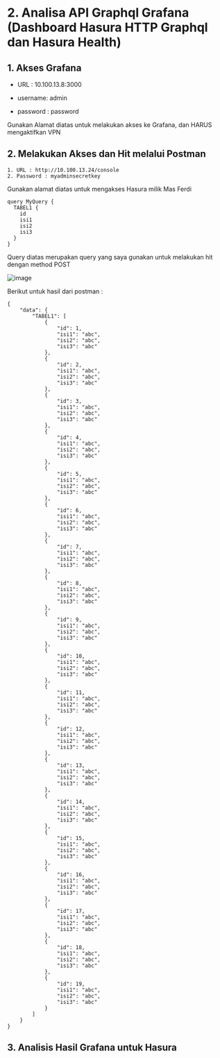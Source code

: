 # 2. Analisa API Graphql Grafana (Dashboard Hasura HTTP Graphql dan Hasura Health)

## 1. Akses Grafana


        
* URL : 10.100.13.8:3000
  
* username: admin
  
* password : password

Gunakan Alamat diatas untuk melakukan akses ke Grafana, dan HARUS mengaktifkan VPN


## 2. Melakukan Akses dan Hit melalui Postman

```
1. URL : http://10.100.13.24/console
2. Password : myadminsecretkey
```

Gunakan alamat diatas untuk mengakses Hasura milik Mas Ferdi 


```
query MyQuery {
  TABEL1 {
    id
    isi1
    isi2
    isi3
  }
}
```
Query diatas merupakan query yang saya gunakan untuk melakukan hit dengan method POST 

![image](https://github.com/user-attachments/assets/eaed9544-0ae5-433d-b13d-ac648e3d3098)


Berikut untuk hasil dari postman :

```
{
    "data": {
        "TABEL1": [
            {
                "id": 1,
                "isi1": "abc",
                "isi2": "abc",
                "isi3": "abc"
            },
            {
                "id": 2,
                "isi1": "abc",
                "isi2": "abc",
                "isi3": "abc"
            },
            {
                "id": 3,
                "isi1": "abc",
                "isi2": "abc",
                "isi3": "abc"
            },
            {
                "id": 4,
                "isi1": "abc",
                "isi2": "abc",
                "isi3": "abc"
            },
            {
                "id": 5,
                "isi1": "abc",
                "isi2": "abc",
                "isi3": "abc"
            },
            {
                "id": 6,
                "isi1": "abc",
                "isi2": "abc",
                "isi3": "abc"
            },
            {
                "id": 7,
                "isi1": "abc",
                "isi2": "abc",
                "isi3": "abc"
            },
            {
                "id": 8,
                "isi1": "abc",
                "isi2": "abc",
                "isi3": "abc"
            },
            {
                "id": 9,
                "isi1": "abc",
                "isi2": "abc",
                "isi3": "abc"
            },
            {
                "id": 10,
                "isi1": "abc",
                "isi2": "abc",
                "isi3": "abc"
            },
            {
                "id": 11,
                "isi1": "abc",
                "isi2": "abc",
                "isi3": "abc"
            },
            {
                "id": 12,
                "isi1": "abc",
                "isi2": "abc",
                "isi3": "abc"
            },
            {
                "id": 13,
                "isi1": "abc",
                "isi2": "abc",
                "isi3": "abc"
            },
            {
                "id": 14,
                "isi1": "abc",
                "isi2": "abc",
                "isi3": "abc"
            },
            {
                "id": 15,
                "isi1": "abc",
                "isi2": "abc",
                "isi3": "abc"
            },
            {
                "id": 16,
                "isi1": "abc",
                "isi2": "abc",
                "isi3": "abc"
            },
            {
                "id": 17,
                "isi1": "abc",
                "isi2": "abc",
                "isi3": "abc"
            },
            {
                "id": 18,
                "isi1": "abc",
                "isi2": "abc",
                "isi3": "abc"
            },
            {
                "id": 19,
                "isi1": "abc",
                "isi2": "abc",
                "isi3": "abc"
            }
        ]
    }
}

```


## 3. Analisis Hasil Grafana untuk Hasura 


